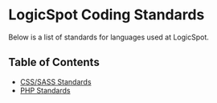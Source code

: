# LogicSpot Coding Standards

Below is a list of standards for languages used at LogicSpot.

## Table of Contents

   - [CSS/SASS Standards](css/readme.md)
   - [PHP Standards](php/readme.md)